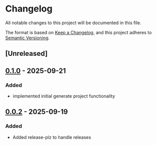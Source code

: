 # Changelog

All notable changes to this project will be documented in this file.

The format is based on [Keep a Changelog](https://keepachangelog.com/en/1.0.0/),
and this project adheres to [Semantic Versioning](https://semver.org/spec/v2.0.0.html).

## [Unreleased]

## [0.1.0](https://github.com/codersparks-aoc/cargo-advent/compare/v0.0.2...v0.1.0) - 2025-09-21

### Added

- implemented initial generate project functionality

## [0.0.2](https://github.com/codersparks-aoc/cargo-advent/compare/v0.0.1...v0.0.2) - 2025-09-19

### Added

- Added release-plz to handle releases
